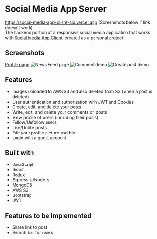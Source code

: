 # Social Media App Server
https://social-media-app-client-six.vercel.app (Screenshots below if link doesn't work) \
The backend portion of a responsive social media application that works with [Social Media App Client](https://github.com/97alexlo/social-media-app-client), created as a personal project

## Screenshots
[Profile page](https://i.imgur.com/YraCDWl.png)
![News Feed page](https://i.imgur.com/l4XmuX6.png)
![Comment demo](https://i.imgur.com/3kAGnK8.png)
![Create post demo](https://i.imgur.com/zUuBIlt.png)

## Features
* Images uploaded to AWS S3 and also deleted from S3 (when a post is deleted)
* User authentication and authorization with JWT and Cookies
* Create, edit, and delete your posts
* Write, edit, and delete your comments on posts
* View profile of users (including their posts)
* Follow/Unfollow users
* Like/Unlike posts
* Edit your profile picture and bio
* Login with a guest account

## Built with
* JavaScript
* React
* Redux
* Express.js/Node.js
* MongoDB
* AWS S3
* Bootstrap
* JWT

## Features to be implemented
* Share link to post
* Search bar for users